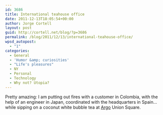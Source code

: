 ```yaml
---
id: 3686
title: International teahouse office
date: 2011-12-13T18:05:54+00:00
author: Jorge Cortell
layout: post
guid: http://cortell.net/blog/?p=3686
permalink: /blog/2011/12/13/international-teahouse-office/
wpsd_autopost:
  - "1"
categories:
  - General
  - 'Humor &amp; curiosities'
  - "Life's pleasures"
  - NY
  - Personal
  - Technology
  - Why not? Utopia?
---
```

Pretty amazing: I am putting out fires with a customer in Colombia, with the help of an engineer in Japan, coordinated with the headquarters in Spain&#8230; while sipping on a coconut white bubble tea at <a title="Argo" href="http://www.argotea.com/" target="_blank">Argo</a> Union Square.